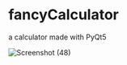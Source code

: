 # fancyCalculator
a calculator made with PyQt5 

![Screenshot (48)](https://user-images.githubusercontent.com/58964484/89364771-3fff5c00-d6a1-11ea-8bfd-226b064babbb.png)

